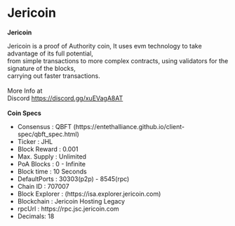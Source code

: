 # Jericoin
<strong>Jericoin </strong>

Jericoin is a proof of Authority coin, It uses evm technology to take advantage of its full potential,<br>
from simple transactions to more complex contracts, using validators for the signature of the blocks,<br>
carrying out faster transactions.<br>
<br>More Info at <br>
Discord https://discord.gg/xuEVagA8AT
<br><br><strong> Coin Specs </strong>

<ul>
  <li>Consensus : QBFT (https://entethalliance.github.io/client-spec/qbft_spec.html)</li>
  <li>Ticker : JHL
  <li>Block Reward : 0.001</li>
  <li>Max. Supply : Unlimited</li>
  <li>PoA Blocks : 0 - Infinite</li>
  <li>Block time : 10 Seconds</li>
  <li>DefaultPorts : 30303(p2p) - 8545(rpc)</li>
  <li>Chain ID : 707007</li>
  <li>Block Explorer : (https://isa.explorer.jericoin.com)</li>
  <li>Blockchain : Jericoin Hosting Legacy
  <li>rpcUrl : https://rpc.jsc.jericoin.com</li>
  <li>Decimals: 18</li>
 </ul>
  
